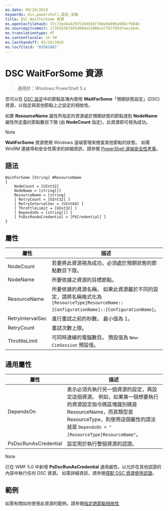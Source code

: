 ```yaml
---
ms.date: 09/20/2019
keywords: dsc,powershell,設定,安裝
title: DSC WaitForSome 資源
ms.openlocfilehash: 37c73ed4a42975194938f78de04096a988cf9846
ms.sourcegitcommit: 173556307d45d88de31086ce776770547eece64c
ms.translationtype: HT
ms.contentlocale: zh-TW
ms.lasthandoff: 05/19/2020
ms.locfileid: "83561081"
---
```

# <a name="dsc-waitforsome-resource"></a>DSC WaitForSome 資源

> 適用於：Windows PowerShell 5.x

您可以在 [DSC 設定](../../../configurations/configurations.md)中的節點區塊內使用 **WaitForSome**「預期狀態設定」(DSC) 資源，以指定與其他節點上之設定的相依性。

如果 **ResourceName** 屬性所指定的資源處於預期狀態的節點達到 **NodeName** 屬性所定義的節點數目下限 (由 **NodeCount** 指定)，此資源即可視為成功。

> [!NOTE]
> **WaitForSome** 資源使用 Windows 遠端管理來檢查其他節點的狀態。 如需 WinRM 連接埠和安全性需求的詳細資訊，請參閱 [PowerShell 遠端安全性考量](/powershell/scripting/learn/remoting/winrmsecurity?view=powershell-6)。

## <a name="syntax"></a>語法

```Syntax
WaitForSome [String] #ResourceName
{
    NodeCount = [UInt32]
    NodeName = [string[]]
    ResourceName = [string]
    [ RetryCount = [UInt32] ]
    [ RetryIntervalSec = [UInt64] ]
    [ ThrottleLimit = [UInt32] ]
    [ DependsOn = [string[]] ]
    [ PsDscRunAsCredential = [PSCredential] ]
}
```

## <a name="properties"></a>屬性

|屬性 |描述 |
|---|---|
|NodeCount |若要將此資源視為成功，必須處於預期狀態的節點數目下限。 |
|NodeName |所要依據之資源的目標節點。 |
|ResourceName |所要依據的資源名稱。 如果此資源屬於不同的設定，請將名稱格式化為 `[ResourceType]ResourceName::[ConfigurationName]::[ConfigurationName]`。 |
|RetryIntervalSec |進行重試之前的秒數。 最小值為 1。 |
|RetryCount |重試次數上限。 |
|ThrottleLimit |可同時連線的電腦數目。 預設值為 `New-CimSession` 預設值。 |

## <a name="common-properties"></a>通用屬性

|屬性 |描述 |
|---|---|
|DependsOn |表示必須先執行另一個資源的設定，再設定這個資源。 例如，如果第一個想要執行的資源設定指令碼區塊識別碼是 ResourceName，而其類型是 ResourceType，則使用這個屬性的語法就是 `DependsOn = "[ResourceType]ResourceName"`。 |
|PsDscRunAsCredential |設定用於執行整個資源的認證。 |

> [!NOTE]
> 已在 WMF 5.0 中新增 **PsDscRunAsCredential** 通用屬性，以允許在其他認證的內容中執行任何 DSC 資源。 如需詳細資訊，請參閱[搭配 DSC 資源使用認證](../../../configurations/runasuser.md)。

## <a name="example"></a>範例

如需有關如何使用此資源的範例，請參閱[指定跨節點相依性](../../../configurations/crossNodeDependencies.md)
